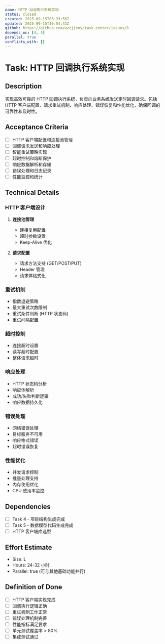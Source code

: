 ```yaml
---
name: HTTP 回调执行系统实现
status: closed
created: 2025-09-15T03:33:56Z
updated: 2025-09-15T10:54:43Z
github: https://github.com/wzzjjboy/task-center/issues/8
depends_on: [4, 5]
parallel: true
conflicts_with: []
---
```


# Task: HTTP 回调执行系统实现

## Description
实现高效可靠的 HTTP 回调执行系统，负责向业务系统发送定时回调请求。包括 HTTP 客户端配置、请求重试机制、响应处理、错误恢复和性能优化，确保回调的可靠性和及时性。

## Acceptance Criteria
- [ ] HTTP 客户端配置和连接池管理
- [ ] 回调请求发送和响应处理
- [ ] 智能重试策略实现
- [ ] 超时控制和熔断保护
- [ ] 响应数据解析和存储
- [ ] 错误处理和日志记录
- [ ] 性能监控和统计

## Technical Details
### HTTP 客户端设计
1. **连接池管理**
   - 连接复用配置
   - 超时参数设置
   - Keep-Alive 优化

2. **请求配置**
   - 请求方法支持 (GET/POST/PUT)
   - Header 管理
   - 请求体格式化

### 重试机制
- 指数退避策略
- 最大重试次数限制
- 重试条件判断 (HTTP 状态码)
- 重试间隔配置

### 超时控制
- 连接超时设置
- 读写超时配置
- 整体请求超时

### 响应处理
- HTTP 状态码分析
- 响应体解析
- 成功/失败判断逻辑
- 响应数据持久化

### 错误处理
- 网络错误处理
- 目标服务不可用
- 响应格式错误
- 超时错误恢复

### 性能优化
- 并发请求控制
- 批量处理支持
- 内存使用优化
- CPU 使用率监控

## Dependencies
- [ ] Task 4 - 项目结构生成完成
- [ ] Task 5 - 数据模型代码生成完成
- [ ] HTTP 客户端库选型

## Effort Estimate
- Size: L
- Hours: 24-32 小时
- Parallel: true (可与其他基础功能并行)

## Definition of Done
- [ ] HTTP 客户端实现完成
- [ ] 回调执行逻辑正确
- [ ] 重试机制工作正常
- [ ] 错误处理机制完善
- [ ] 性能指标满足要求
- [ ] 单元测试覆盖率 > 80%
- [ ] 集成测试通过
